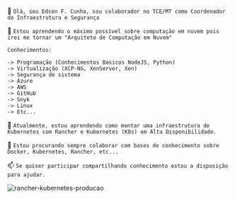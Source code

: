 👋 ```Olá, sou Edson F. Cunha, sou colaborador no TCE/MT como Coordenador de Infraestrutura e Segurança```

👀 ```Estou aprendendo o máximo possível sobre computação em nuvem pois irei me tornar um "Arquiteto de Computação em Nuvem"```
``` 
Conhecimentos:

-> Programação (Conhecimentos Basicos NodeJS, Python)
-> Virtualização (XCP-NG, XenServer, Xen)
-> Segurança de sistema 
-> Azure
-> AWS
-> GitHub
-> Snyk
-> Linux
-> Etc...
```

🌱 ```Atualmente, estou aprendendo como montar uma infraestrutura de Kubernetes com Rancher e Kubernetes (K8s) em Alta Disponibilidade.```

💞️ ```Estou procurando sempre colaborar com bases de conhecimento sobre Docker, Kubernetes, Rancher, etc...```
   
📫 ```Se quiser participar compartilhando conhecimento estou a disposição para ajudar.```

![rancher-kubernetes-producao](https://user-images.githubusercontent.com/52961166/116400929-9fd20000-a7f8-11eb-8e06-fe9cf393e4a9.png)
<!---
efcunha/efcunha is a ✨ special ✨ repository because its `README.md` (this file) appears on your GitHub profile.
You can click the Preview link to take a look at your changes.
--->
